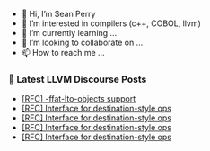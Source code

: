 - 👋 Hi, I’m Sean Perry
- 👀 I’m interested in compilers (c++, COBOL, llvm)
- 🌱 I’m currently learning ...
- 💞️ I’m looking to collaborate on ...
- 📫 How to reach me ...

<!---
s66perry/s66perry is a ✨ special ✨ repository because its `README.md` (this file) appears on your GitHub profile.
You can click the Preview link to take a look at your changes.
--->
### 📕 Latest LLVM Discourse Posts

<!-- DISCOURSE-LLVM:START -->
- [[RFC] -ffat-lto-objects support](https://discourse.llvm.org/t/rfc-ffat-lto-objects-support/63977#post_6)
- [[RFC] Interface for destination-style ops](https://discourse.llvm.org/t/rfc-interface-for-destination-style-ops/64056?page=2#post_30)
- [[RFC] Interface for destination-style ops](https://discourse.llvm.org/t/rfc-interface-for-destination-style-ops/64056?page=2#post_29)
- [[RFC] Interface for destination-style ops](https://discourse.llvm.org/t/rfc-interface-for-destination-style-ops/64056?page=2#post_28)
- [[RFC] Interface for destination-style ops](https://discourse.llvm.org/t/rfc-interface-for-destination-style-ops/64056?page=2#post_27)
<!-- DISCOURSE-LLVM:END -->
